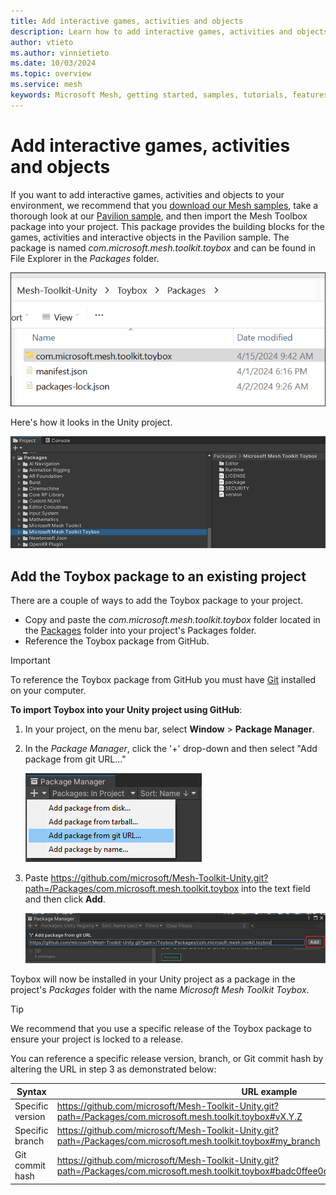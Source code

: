 ```yaml
---
title: Add interactive games, activities and objects
description: Learn how to add interactive games, activities and objects provided in the Toybox package.
author: vtieto
ms.author: vinnietieto
ms.date: 10/03/2024
ms.topic: overview
ms.service: mesh
keywords: Microsoft Mesh, getting started, samples, tutorials, features, physics, toybox, interactables
---
```


# Add interactive games, activities and objects

If you want to add interactive games, activities and objects to your environment, we recommend that you [download our Mesh samples](../getting-started/samples/download-mesh-samples.md), take a thorough look at our [Pavilion sample](../getting-started/samples/pavilion.md), and then import the Mesh Toolbox package into your project. This package provides the building blocks for the games, activities and interactive objects in the Pavilion sample. The package is named *com.microsoft.mesh.toolkit.toybox* and can be found in File Explorer in the *Packages* folder.

![A screen shot of the Toybox package in File Explorer.](../../media/enhance-your-environment/toybox-package/010-toybox-pkg-in-file-explorer.png)

Here's how it looks in the Unity project.

![A screen shot of the Toybox package in the Unity project.](../../media/enhance-your-environment/toybox-package/009-toybox-package.png)

## Add the Toybox package to an existing project

There are a couple of ways to add the Toybox package to your project.

- Copy and paste the *com.microsoft.mesh.toolkit.toybox* folder located in the [Packages](https://github.com/microsoft/Mesh-Toolkit-Unity/tree/main/Packages) folder into your project's Packages folder.
- Reference the Toybox package from GitHub.

> [!IMPORTANT]
> To reference the Toybox package from GitHub you must have [Git](https://gitforwindows.org/) installed on your computer.

**To import Toybox into your Unity project using GitHub**:

1. In your project, on the menu bar, select **Window** > **Package Manager**.
1. In the *Package Manager*, click the '+' drop-down and then select "Add package from git URL..."

    ![A screen shot of Add package from Github menu option.](../../media/enhance-your-environment/toybox-package/011-add-package-with-github.png)

1. Paste <https://github.com/microsoft/Mesh-Toolkit-Unity.git?path=/Packages/com.microsoft.mesh.toolkit.toybox> into the text field and then click **Add**.

    ![A screen shot of the toybox URL pasted into the Github text box.](../../media/enhance-your-environment/toybox-package/012-add-github-url.png)

Toybox will now be installed in your Unity project as a package in the project's *Packages* folder with the name  *Microsoft Mesh Toolkit Toybox*.

> [!TIP]
> We recommend that you use a specific release of the Toybox package to ensure your project is locked to a release.

You can reference a specific release version, branch, or Git commit hash by altering the URL in step 3 as demonstrated below:

| Syntax           | URL example                                                                                                                                     |
|------------------|-------------------------------------------------------------------------------------------------------------------------------------------------|
| Specific version | <https://github.com/microsoft/Mesh-Toolkit-Unity.git?path=/Packages/com.microsoft.mesh.toolkit.toybox#vX.Y.Z>                                   |
| Specific branch  | <https://github.com/microsoft/Mesh-Toolkit-Unity.git?path=/Packages/com.microsoft.mesh.toolkit.toybox#my_branch>                                |
| Git commit hash  | <https://github.com/microsoft/Mesh-Toolkit-Unity.git?path=/Packages/com.microsoft.mesh.toolkit.toybox#badc0ffee0ddf00ddead10cc8badf00d1badb002> |
